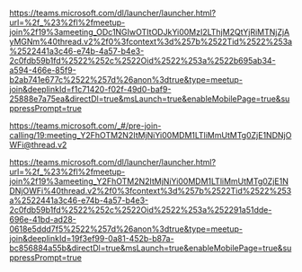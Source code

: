 https://teams.microsoft.com/dl/launcher/launcher.html?url=%2f_%23%2fl%2fmeetup-join%2f19%3ameeting_ODc1NGIwOTItODJkYi00MzI2LThjM2QtYjRiMTNjZjAyMGNm%40thread.v2%2f0%3fcontext%3d%257b%2522Tid%2522%253a%2522441a3c46-e74b-4a57-b4e3-2c0fdb59b1fd%2522%252c%2522Oid%2522%253a%2522b695ab34-a594-466e-85f9-b2ab741e677c%2522%257d%26anon%3dtrue&type=meetup-join&deeplinkId=f1c71420-f02f-49d0-baf9-25888e7a75ea&directDl=true&msLaunch=true&enableMobilePage=true&suppressPrompt=true
  
  
  
  
  
  https://teams.microsoft.com/_#/pre-join-calling/19:meeting_Y2FhOTM2N2ItMjNiYi00MDM1LTliMmUtMTg0ZjE1NDNjOWFi@thread.v2
  
  
  
  
  https://teams.microsoft.com/dl/launcher/launcher.html?url=%2f_%23%2fl%2fmeetup-join%2f19%3ameeting_Y2FhOTM2N2ItMjNiYi00MDM1LTliMmUtMTg0ZjE1NDNjOWFi%40thread.v2%2f0%3fcontext%3d%257b%2522Tid%2522%253a%2522441a3c46-e74b-4a57-b4e3-2c0fdb59b1fd%2522%252c%2522Oid%2522%253a%252291a51dde-696e-41bd-ad28-0618e5ddd7f5%2522%257d%26anon%3dtrue&type=meetup-join&deeplinkId=19f3ef99-0a81-452b-b87a-bc856884a55b&directDl=true&msLaunch=true&enableMobilePage=true&suppressPrompt=true
